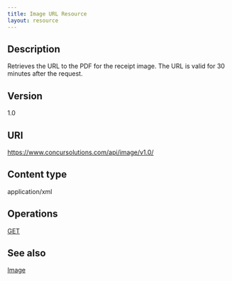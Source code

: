 ```yaml
---
title: Image URL Resource 
layout: resource
---
```


## Description
Retrieves the URL to the PDF for the receipt image. The URL is valid for 30 minutes after the request.

## Version
1.0

## URI
https://www.concursolutions.com/api/image/v1.0/

## Content type
application/xml

## Operations
[GET][1]

## See also
[Image][2]

  


[1]: https://developer.concur.com/imaging/image-url-resource/image-url-resource-get
[2]: https://developer.concur.com/imaging/image-resource
